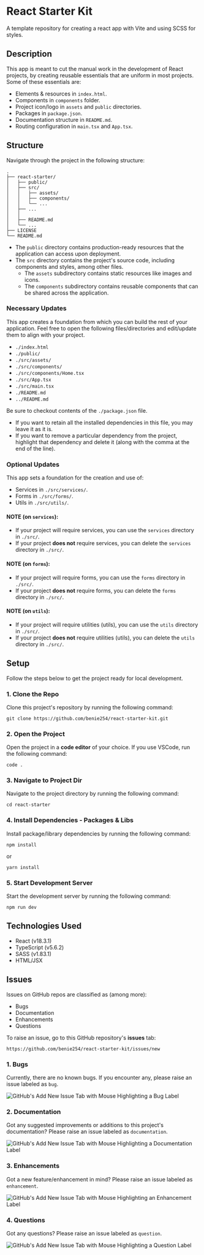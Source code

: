 # React Starter Kit

A template repository for creating a react app with Vite and using SCSS for styles.

## Description

This app is meant to cut the manual work in the development of React projects, by creating reusable essentials that are uniform in most projects. Some of these essentials are:

- Elements & resources in `index.html`.
- Components in `components` folder.
- Project icon/logo in `assets` and `public` directories.
- Packages in `package.json`.
- Documentation structure in `README.md`.
- Routing configuration in `main.tsx` and `App.tsx`.

## Structure

Navigate through the project in the following structure:

```
.
├── react-starter/
│   ├── public/
│   ├── src/
│   │   ├── assets/
│   │   ├── components/
│   │   └── ...
│   ├── ...
│   │
│   ├── README.md
│   └── ...
├── LICENSE
└── README.md
```

- The `public` directory contains production-ready resources that the application can access upon deployment.
- The `src` directory contains the project's source code, including components and styles, among other files.
  - The `assets` subdirectory contains static resources like images and icons.
  - The `components` subdirectory contains reusable components that can be shared across the application.

### Necessary Updates

This app creates a foundation from which you can build the rest of your application. Feel free to open the following files/directories and edit/update them to align with your project.

- `./index.html`
- `./public/`
- `./src/assets/`
- `./src/components/`
- `./src/components/Home.tsx`
- `./src/App.tsx`
- `./src/main.tsx`
- `./README.md`
- `../README.md`

Be sure to checkout contents of the `./package.json` file.

- If you want to retain all the installed dependencies in this file, you may leave it as it is.
- If you want to remove a particular dependency from the project, highlight that dependency and delete it (along with the comma at the end of the line).

### Optional Updates

This app sets a foundation for the creation and use of:

- Services in `./src/services/`.
- Forms in `./src/forms/`.
- Utils in `./src/utils/`.

#### NOTE (on `services`):

- If your project will require services, you can use the `services` directory in `./src/`.
- If your project **does not** require services, you can delete the `services` directory in `./src/`.

#### NOTE (on `forms`):

- If your project will require forms, you can use the `forms` directory in `./src/`.
- If your project **does not** require forms, you can delete the `forms` directory in `./src/`.

#### NOTE (on `utils`):

- If your project will require utilities (utils), you can use the `utils` directory in `./src/`.
- If your project **does not** require utilities (utils), you can delete the `utils` directory in `./src/`.

## Setup

Follow the steps below to get the project ready for local development.

### 1. Clone the Repo

Clone this project's repository by running the following command:

```
git clone https://github.com/benie254/react-starter-kit.git
```

### 2. Open the Project

Open the project in a **code editor** of your choice. If you use VSCode, run the following command:

```
code .
```

### 3. Navigate to Project Dir

Navigate to the project directory by running the following command:

```
cd react-starter
```

### 4. Install Dependencies - Packages & Libs

Install package/library dependencies by running the following command:

```
npm install
```

or

```
yarn install
```

### 5. Start Development Server

Start the development server by running the following command:

```
npm run dev
```

## Technologies Used

- React (v18.3.1)
- TypeScript (v5.6.2)
- SASS (v1.83.1)
- HTML/JSX

## Issues

Issues on GitHub repos are classified as (among more):

- Bugs
- Documentation
- Enhancements
- Questions

To raise an issue, go to this GitHub repository's **issues** tab:

```
https://github.com/benie254/react-starter-kit/issues/new
```

### 1. Bugs

Currently, there are no known bugs. If you encounter any, please raise an issue labeled as `bug`.

![GitHub's Add New Issue Tab with Mouse Highlighting a Bug Label](image-1.png)

### 2. Documentation

Got any suggested improvements or additions to this project's documentation? Please raise an issue labeled as `documentation`.

![GitHub's Add New Issue Tab with Mouse Highlighting a Documentation Label](image-3.png)

### 3. Enhancements

Got a new feature/enhancement in mind? Please raise an issue labeled as `enhancement`.

![GitHub's Add New Issue Tab with Mouse Highlighting an Enhancement Label](image-4.png)

### 4. Questions

Got any questions? Please raise an issue labeled as `question`.

![GitHub's Add New Issue Tab with Mouse Highlighting a Question Label](image-2.png)
